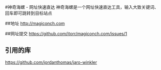 #神奇海螺 - 网址快速直达
神奇海螺是一个网址快速直达工具，输入大致关键词、回车即可跳转到目标站点

##地址
http://magiconch.com

##网址提交
https://github.com/itorr/magiconch.com/issues/1

## 引用的库
https://github.com/jordanthomas/jaro-winkler